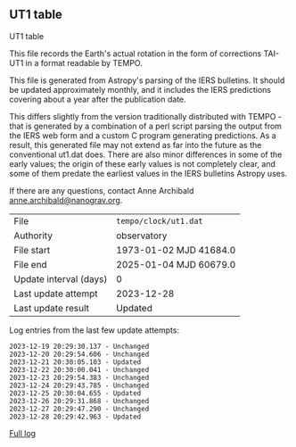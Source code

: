 
## UT1 table

UT1 table

This file records the Earth's actual rotation in the form of
corrections TAI-UT1 in a format readable by TEMPO.

This file is generated from Astropy's parsing of the IERS
bulletins. It should be updated approximately monthly, and it
includes the IERS predictions covering about a year after the
publication date.

This differs slightly from the version traditionally distributed
with TEMPO - that is generated by a combination of a perl script
parsing the output from the IERS web form and a custom C program
generating predictions. As a result, this generated file may not
extend as far into the future as the conventional ut1.dat does.
There are also minor differences in some of the early values; the
origin of these early values is not completely clear, and some of
them predate the earliest values in the IERS bulletins Astropy uses.

If there are any questions, contact Anne Archibald
<anne.archibald@nanograv.org>.

|     |     |
|:--- |:--- |
| File | `tempo/clock/ut1.dat` |
| Authority | observatory |
| File start | 1973-01-02 MJD 41684.0 |
| File end | 2025-01-04 MJD 60679.0 |
| Update interval (days) | 0 |
| Last update attempt | 2023-12-28 |
| Last update result | Updated |

Log entries from the last few update attempts:
```
2023-12-19 20:29:30.137 - Unchanged
2023-12-20 20:29:54.606 - Unchanged
2023-12-21 20:30:05.103 - Updated
2023-12-22 20:30:00.041 - Unchanged
2023-12-23 20:29:54.383 - Unchanged
2023-12-24 20:29:43.785 - Unchanged
2023-12-25 20:30:04.655 - Updated
2023-12-26 20:29:31.868 - Unchanged
2023-12-27 20:29:47.290 - Unchanged
2023-12-28 20:29:42.963 - Updated
```
[Full log](https://raw.githubusercontent.com/ipta/pulsar-clock-corrections/main/log/tempo/clock/ut1.dat.log)
